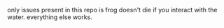 only issues present in this repo is frog doesn't die if you interact with the water. everything else works.

